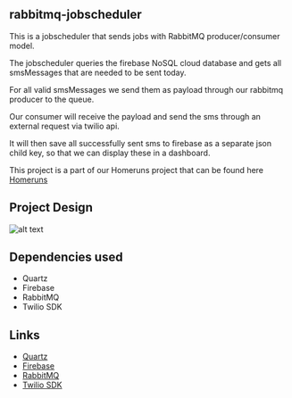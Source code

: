 ## rabbitmq-jobscheduler

This is a jobscheduler that sends jobs with RabbitMQ producer/consumer model. 

The jobscheduler queries the firebase NoSQL cloud database and gets all smsMessages that are needed to be sent today.  

For all valid smsMessages we send them as payload through our rabbitmq producer to the queue.

Our consumer will receive the payload and send the sms through an external request via twilio api. 

It will then save all successfully sent sms to firebase as a separate json child key, so that we can display these in a dashboard.

This project is a part of our Homeruns project that can be found here [Homeruns](http://homeruns.io)

## Project Design

![alt text](https://github.com/mrshawn191/rabbitmq-jobscheduler/blob/master/jobscheduler-rabbitmq.png "Logo Title Text 1")

## Dependencies used

- Quartz
- Firebase
- RabbitMQ
- Twilio SDK

## Links

- [Quartz](https://github.com/mzabriskie/axios)
- [Firebase](https://github.com/mzabriskie/axios)
- [RabbitMQ](https://github.com/mzabriskie/axios)
- [Twilio SDK](https://github.com/mzabriskie/axios)
